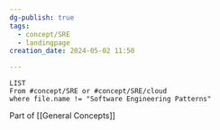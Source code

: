 ```yaml
---
dg-publish: true
tags:
  - concept/SRE
  - landingpage
creation_date: 2024-05-02 11:50

---
```

```dataview
LIST
From #concept/SRE or #concept/SRE/cloud 
where file.name != "Software Engineering Patterns"
```

Part of [[General Concepts]]
